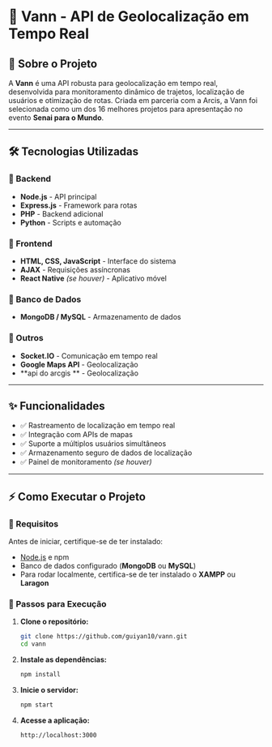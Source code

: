 # 🚀 Vann - API de Geolocalização em Tempo Real

## 📌 Sobre o Projeto
A **Vann** é uma API robusta para geolocalização em tempo real, desenvolvida para monitoramento dinâmico de trajetos, localização de usuários e otimização de rotas. Criada em parceria com a Arcis, a Vann foi selecionada como um dos 16 melhores projetos para apresentação no evento **Senai para o Mundo**.

---

## 🛠️ Tecnologias Utilizadas

### 🔹 Backend
- **Node.js** - API principal
- **Express.js** - Framework para rotas
- **PHP** - Backend adicional
- **Python** - Scripts e automação

### 🔹 Frontend
- **HTML, CSS, JavaScript** - Interface do sistema
- **AJAX** - Requisições assíncronas
- **React Native** *(se houver)* - Aplicativo móvel

### 🔹 Banco de Dados
- **MongoDB / MySQL** - Armazenamento de dados

### 🔹 Outros
- **Socket.IO** - Comunicação em tempo real
- **Google Maps API** - Geolocalização
- **api do arcgis ** - Geolocalização

---

## ✨ Funcionalidades
- ✅ Rastreamento de localização em tempo real  
- ✅ Integração com APIs de mapas  
- ✅ Suporte a múltiplos usuários simultâneos  
- ✅ Armazenamento seguro de dados de localização  
- ✅ Painel de monitoramento *(se houver)*  

---

## ⚡ Como Executar o Projeto

### 🔹 Requisitos
Antes de iniciar, certifique-se de ter instalado:
- [Node.js](https://nodejs.org/) e npm
- Banco de dados configurado (**MongoDB** ou **MySQL**)
- Para rodar localmente, certifica-se de ter instalado o **XAMPP** ou **Laragon**

### 🔹 Passos para Execução
1. **Clone o repositório:**
   ```bash
   git clone https://github.com/guiyan10/vann.git
   cd vann
   ```
2. **Instale as dependências:**
   ```bash
   npm install
   ```

4. **Inicie o servidor:**
   ```bash
   npm start
   ```
5. **Acesse a aplicação:**
   ```
   http://localhost:3000
   

   
